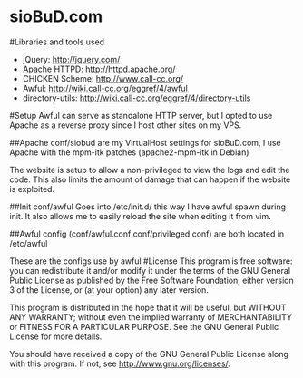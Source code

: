 sioBuD.com
=========

#Libraries and tools used
* jQuery: http://jquery.com/
* Apache HTTPD: http://httpd.apache.org/
* CHICKEN Scheme: http://www.call-cc.org/
* Awful: http://wiki.call-cc.org/eggref/4/awful
* directory-utils: http://wiki.call-cc.org/eggref/4/directory-utils

#Setup
Awful can serve as standalone HTTP server, but I opted to use Apache
as a reverse proxy since I host other sites on my VPS.

##Apache
conf/siobud are my VirtualHost settings for sioBuD.com, I use Apache with
the mpm-itk patches (apache2-mpm-itk in Debian)

The website is setup to allow a non-privileged to view the logs and edit the code.
This also limits the amount of damage that can happen if the website is exploited.

##Init
conf/awful Goes into /etc/init.d/ this way I have awful spawn during init. It also 
allows me to easily reload the site when editing it from vim.

##Awful config
(conf/awful.conf conf/privileged.conf) are both located in /etc/awful

These are the configs use by awful 
#License
This program is free software: you can redistribute it and/or modify
it under the terms of the GNU General Public License as published by
the Free Software Foundation, either version 3 of the License, or
(at your option) any later version.

This program is distributed in the hope that it will be useful,
but WITHOUT ANY WARRANTY; without even the implied warranty of
MERCHANTABILITY or FITNESS FOR A PARTICULAR PURPOSE.  See the
GNU General Public License for more details.

You should have received a copy of the GNU General Public License
along with this program.  If not, see <http://www.gnu.org/licenses/>.

